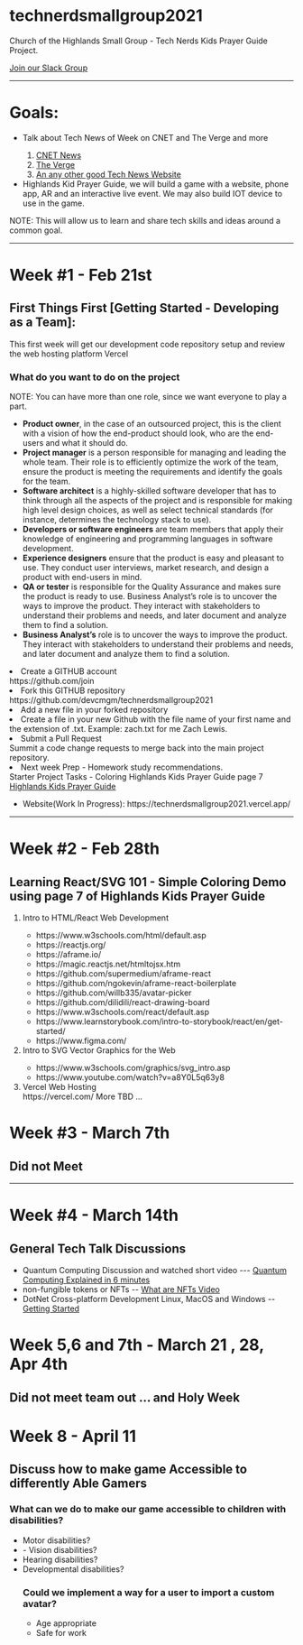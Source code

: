 # technerdsmallgroup2021

Church of the Highlands Small Group - Tech Nerds Kids Prayer Guide Project.

<a href="https://join.slack.com/t/christiantech-yaz7088/shared_invite/zt-muagqc9v-BkUUes9Yfson6~nNorQcew">Join our Slack Group</a>
<hr/>

<h1>Goals:</h1>
  <UL>
  <li>Talk about Tech News of Week on CNET and The Verge and more</li>
  <OL>
    <li><a href="https://www.cnet.com/news/">CNET News</a></li>
    <li><a href="https://www.theverge.com/tech">The Verge</a></li>
    <li><a href="https://www.google.com/search?q=google+tech+news&sxsrf=ALeKk02tZukUsJnyA68YbV4iPM1za1gY_Q:1615757427236&source=lnt&tbs=qdr:w&sa=X&ved=2ahUKEwie_Pi73bDvAhXKwFkKHdo6A64QpwV6BAgOECI&biw=1221&bih=712&dpr=2.5">An any other good Tech News Website</a></li>
      </OL>
   <li>Highlands Kid Prayer Guide, we will build a game with a website, phone app, AR and an interactive live event. We may also build IOT device to use in the game.</li>
      </UL>
NOTE: This will allow us to learn and share tech skills and ideas around a common goal.
<hr/>
<h1>Week #1 - Feb 21st</h1>
<h2>First Things First [Getting Started - Developing as a Team]:</h2>
<p>This first week will get our development code repository setup and review the web hosting platform Vercel</p>
<h3>What do you want to do on the project </h3>
NOTE: You can have more than one role, since we want everyone to play a part.
<ul>
<li><b>Product owner</b>, in the case of an outsourced project, this is the client with a vision of how the end-product should look, who are the end-users and what it should do.</li> 

<li><b>Project manager</b> is a person responsible for managing and leading the whole team. Their role is to efficiently optimize the work of the team, ensure the product is meeting the requirements and identify the goals for the team. </li>

<li><b>Software architect</b> is a highly-skilled software developer that has to think through all the aspects of the project and is responsible for making high level design choices, as well as select technical standards (for instance, determines the technology stack to use).</li>

<li><b>Developers or software engineers</b> are team members that apply their knowledge of engineering and programming languages in software development. </li>

<li><b>Experience designers</b> ensure that the product is easy and pleasant to use. They conduct user interviews, market research, and design a product with end-users in mind.  </li>

<li><b>QA or tester</b> is responsible for the Quality Assurance and makes sure the product is ready to use. 
Business Analyst’s role is to uncover the ways to improve the product. They interact with stakeholders to understand their problems and needs, and later document and analyze them to find a solution. </li>
<li><b>Business Analyst’s</b> role is to uncover the ways to improve the product. They interact with stakeholders to understand their problems and needs, and later document and analyze them to find a solution. </li>
</ul
<ol>
<li>Create a GITHUB account</li>
https://github.com/join
<li>Fork this GITHUB repository</li>
https://github.com/devcmgm/technerdsmallgroup2021
<li>Add a new file in your forked repository<li>
Create a file in your new Github with the file name of your first name and the extension of .txt.
Example:  zach.txt for me Zach Lewis.
<li>Submit a Pull Request</li>
Summit a code change requests to merge back into the main project repository.
<li>Next week Prep - Homework study recommendations.</li>
Starter Project Tasks - Coloring Highlands Kids Prayer Guide page 7
<a href=https://github.com/devcmgm/technerdsmallgroup2021/blob/main/docs/kids-prayer-guide.pdf>Highlands Kids Prayer Guide</a>
<ul><li>Website(Work In Progress): https://technerdsmallgroup2021.vercel.app/</li></ul>
</ol>
<hr/>
<h1>Week #2 - Feb 28th</h1>
<h2>Learning React/SVG 101 - Simple Coloring Demo using page 7 of Highlands Kids Prayer Guide</h2>
<ol>
<li>Intro to HTML/React Web Development</li>
<ul>
<li>https://www.w3schools.com/html/default.asp</li>
<li>https://reactjs.org/</li>
<li>https://aframe.io/</li>
<li>https://magic.reactjs.net/htmltojsx.htm</li>
<li>https://github.com/supermedium/aframe-react</li>
<li>https://github.com/ngokevin/aframe-react-boilerplate</li>
<li>https://github.com/willb335/avatar-picker</li>
<li>https://github.com/dilidili/react-drawing-board</li>
<li>https://www.w3schools.com/react/default.asp</li>
<li>https://www.learnstorybook.com/intro-to-storybook/react/en/get-started/</li>
<li>https://www.figma.com/</li>
</ul>
<li>Intro to SVG Vector Graphics for the Web</li>
<ul>
<li>https://www.w3schools.com/graphics/svg_intro.asp</li>
<li>https://www.youtube.com/watch?v=a8Y0L5q63y8</li>
</ul>
<li>Vercel Web Hosting</li>
https://vercel.com/
</ul>
More TBD ...
</ol>

<h1>Week #3 - March 7th</h1>
<h2>Did not Meet</h2>
  <hr/>
<h1>Week #4 - March 14th</h1>
<h2>General Tech Talk Discussions</h2>
<ul>
  <li>Quantum Computing Discussion and watched short video --- 
  <a href="https://www.youtube.com/watch?v=QF7QfE6qgTM">Quantum Computing Explained in 6 minutes</a></li>
  <li>non-fungible tokens or NFTs -- <a href="https://www.youtube.com/watch?v=X_AugmQpwho&t=97s">What are NFTs Video</a></li>     
  <li>DotNet Cross-platform Development Linux, MacOS and Windows -- <a href="https://dotnet.microsoft.com/">Getting Started</a>   </li>  
  </ul>
  
  <h1>Week 5,6 and 7th -  March 21 , 28, Apr 4th</h1>
  <h2>Did not meet team out ... and Holy Week</h2>
  <h1>Week 8 - April 11</h1>
  <h2>Discuss how to make game Accessible to differently Able Gamers</h2>
  <h3>What can we do to make our game accessible to children with disabilities?</h3>
  <ul>
  <li>Motor disabilities?</li>
  <li>- Vision disabilities?</li>
  <li>Hearing disabilities?</li>
   <li>Developmental disabilities?</li>

<h3>Could we implement a way for a user to import a custom avatar?</h3>
  <ul><li>Age appropriate</li>
  <li>Safe for work</li>
</ul
